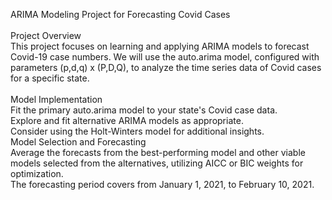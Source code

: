 ARIMA Modeling Project for Forecasting Covid Cases <br><br>
Project Overview<br>
This project focuses on learning and applying ARIMA models to forecast Covid-19 case numbers. We will use the auto.arima model, configured with parameters (p,d,q) x (P,D,Q), to analyze the time series data of Covid cases for a specific state.
<br><br>
Model Implementation<br>
Fit the primary auto.arima model to your state's Covid case data.<br>
Explore and fit alternative ARIMA models as appropriate.<br>
Consider using the Holt-Winters model for additional insights.<br>
Model Selection and Forecasting<br>
Average the forecasts from the best-performing model and other viable models selected from the alternatives, utilizing AICC or BIC weights for optimization.<br>
The forecasting period covers from January 1, 2021, to February 10, 2021.<br>
